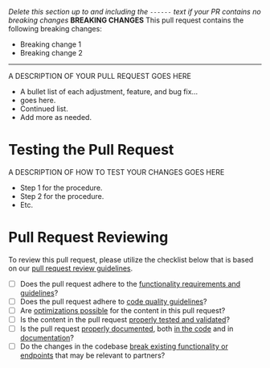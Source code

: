 _Delete this section up to and including the `------` text if your PR contains no breaking changes_
__BREAKING CHANGES__
This pull request contains the following breaking changes:
* Breaking change 1
* Breaking change 2 

------

A DESCRIPTION OF YOUR PULL REQUEST GOES HERE

* A bullet list of each adjustment, feature, and bug fix...
* goes here.
* Continued list.
* Add more as needed.

# Testing the Pull Request

A DESCRIPTION OF HOW TO TEST YOUR CHANGES GOES HERE

* Step 1 for the procedure.
* Step 2 for the procedure.
* Etc.

# Pull Request Reviewing

To review this pull request, please utilize the checklist below that is based on our [pull request review guidelines](https://www.notion.so/ivido/Pull-Request-Reviewing-b89fa374e2704319a0249d729db65eee).

- [ ] Does the pull request adhere to the [functionality requirements and guidelines](https://www.notion.so/ivido/Pull-Request-Reviewing-b89fa374e2704319a0249d729db65eee#b8e3e91cecc7439f8148db51c57b4d91)?
- [ ] Does the pull request adhere to [code quality guidelines](https://www.notion.so/ivido/Pull-Request-Reviewing-b89fa374e2704319a0249d729db65eee#764284756c264f1684bc7a9d49d054df)?
- [ ] Are [optimizations possible](https://www.notion.so/ivido/Pull-Request-Reviewing-b89fa374e2704319a0249d729db65eee#bc27253ddf1b412fbdc7c2aca818bf17) for the content in this pull request?
- [ ] Is the content in the pull request [properly tested and validated](https://www.notion.so/ivido/Pull-Request-Reviewing-b89fa374e2704319a0249d729db65eee#df8d441dae0044cb9414d2cf4a929a10)?
- [ ] Is the pull request [properly documented](https://www.notion.so/ivido/Pull-Request-Reviewing-b89fa374e2704319a0249d729db65eee#131d60cb910040c9a482c84210478e8c), both [in the code](https://www.notion.so/ivido/Pull-Request-Reviewing-b89fa374e2704319a0249d729db65eee#8a3533ffc8d14ecf91bb8c128ba35074) and in [documentation](https://www.notion.so/ivido/Pull-Request-Reviewing-b89fa374e2704319a0249d729db65eee#5c6f8baa61cb4111981ef02d828da335)?
- [ ] Do the changes in the codebase [break existing functionality or endpoints](https://www.notion.so/ivido/Pull-Request-Reviewing-b89fa374e2704319a0249d729db65eee#dbc4674b18b84fdcb2692e22c16e69ce) that may be relevant to partners?
